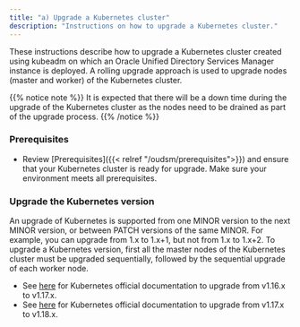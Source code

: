 ```yaml
---
title: "a) Upgrade a Kubernetes cluster"
description: "Instructions on how to upgrade a Kubernetes cluster."
---
```


These instructions describe how to upgrade a Kubernetes cluster created using kubeadm on which an Oracle Unified Directory Services Manager instance is deployed. A rolling upgrade approach is used to upgrade nodes (master and worker) of the Kubernetes cluster.

{{% notice note %}}
It is expected that there will be a down time during the upgrade of the Kubernetes cluster as the nodes need to be drained as part of the upgrade process.
{{% /notice %}}

### Prerequisites

* Review [Prerequisites]({{< relref "/oudsm/prerequisites">}}) and ensure that your Kubernetes cluster is ready for upgrade. Make sure your environment meets all prerequisites.

### Upgrade the Kubernetes version

An upgrade of Kubernetes is supported from one MINOR version to the next MINOR version, or between PATCH versions of the same MINOR. For example, you can upgrade from 1.x to 1.x+1, but not from 1.x to 1.x+2. To upgrade a Kubernetes version, first all the master nodes of the Kubernetes cluster must be upgraded sequentially, followed by the sequential upgrade of each worker node.

* See [here](https://v1-17.docs.kubernetes.io/docs/tasks/administer-cluster/kubeadm/kubeadm-upgrade/) for Kubernetes official documentation to upgrade from v1.16.x to v1.17.x.
* See [here](https://v1-18.docs.kubernetes.io/docs/tasks/administer-cluster/kubeadm/kubeadm-upgrade/) for Kubernetes official documentation to upgrade from v1.17.x to v1.18.x.
